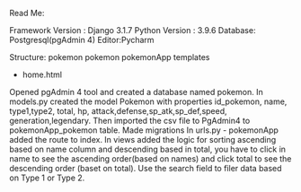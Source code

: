 Read Me:

Framework Version : Django 3.1.7
Python Version : 3.9.6
Database: Postgresql(pgAdmin 4)
Editor:Pycharm



Structure:
pokemon 
 pokemon
 pokemonApp
 templates
   - home.html



Opened pgAdmin 4 tool and created a database named pokemon.
In models.py created the model Pokemon with properties id_pokemon, name, type1,type2, total, hp, attack,defense,sp_atk,sp_def,speed, generation,legendary.
Then imported the csv file to PgAdmin4 to pokemonApp_pokemon table.
Made migrations
In urls.py - pokemonApp added the route to index.
In views added the logic for sorting ascending based on name column and descending based in total, you have to click 
in name to see the ascending order(based on names) and  click total to see the descending order (baset on total).
Use the search field to filer data based on Type 1 or Type 2.


 